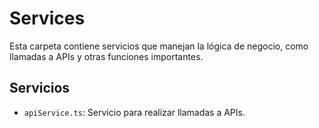 # Services

Esta carpeta contiene servicios que manejan la lógica de negocio, como llamadas a APIs y otras funciones importantes.

## Servicios

- `apiService.ts`: Servicio para realizar llamadas a APIs.

